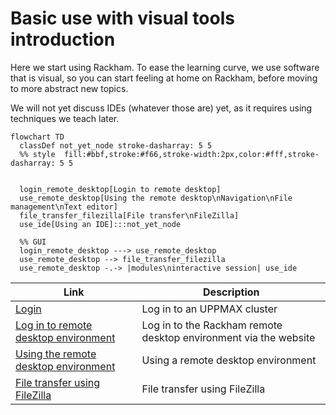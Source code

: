 # Basic use with visual tools introduction

Here we start using Rackham.
To ease the learning curve, we use software that is visual,
so you can start feeling at home on Rackham,
before moving to more abstract new topics.

We will not yet discuss IDEs (whatever those are) yet,
as it requires using techniques we teach later.

<!-- Indeed, line lengths beyond 80 characters -->
<!-- markdownlint-disable MD013 -->

```mermaid
flowchart TD
  classDef not_yet_node stroke-dasharray: 5 5
  %% style  fill:#bbf,stroke:#f66,stroke-width:2px,color:#fff,stroke-dasharray: 5 5


  login_remote_desktop[Login to remote desktop]
  use_remote_desktop[Using the remote desktop\nNavigation\nFile management\nText editor]
  file_transfer_filezilla[File transfer\nFileZilla]
  use_ide[Using an IDE]:::not_yet_node

  %% GUI
  login_remote_desktop ---> use_remote_desktop
  use_remote_desktop --> file_transfer_filezilla
  use_remote_desktop -.-> |modules\ninteractive session| use_ide
```

Link                                                                          |Description
------------------------------------------------------------------------------|---------------------------
[Login](../sessions/login.md)                                                 |Log in to an UPPMAX cluster
[Log in to remote desktop environment](../sessions/login_remote_desktop.md)   |Log in to the Rackham remote desktop environment via the website
[Using the remote desktop environment](../sessions/use_remote_desktop.md)     |Using a remote desktop environment
[File transfer using FileZilla](../sessions/file_transfer_using_filezilla.md) |File transfer using FileZilla

<!-- markdownlint-enable MD013 -->
